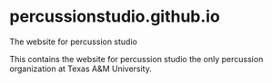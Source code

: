 # percussionstudio.github.io
The website for percussion studio

This contains the website for percussion studio the only percussion organization at Texas A&M University.

